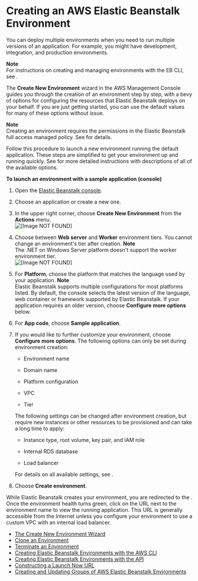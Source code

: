 # Creating an AWS Elastic Beanstalk Environment<a name="using-features.environments"></a>

You can deploy multiple environments when you need to run multiple versions of an application\. For example, you might have development, integration, and production environments\.

**Note**  
For instructions on creating and managing environments with the EB CLI, see \.

The **Create New Environment** wizard in the AWS Management Console guides you through the creation of an environment step by step, with a bevy of options for configuring the resources that Elastic Beanstalk deploys on your behalf\. If you are just getting started, you can use the default values for many of these options without issue\.

**Note**  
Creating an environment requires the permissions in the Elastic Beanstalk full access managed policy\. See  for details\.

Follow this procedure to launch a new environment running the default application\. These steps are simplified to get your environment up and running quickly\. See  for more detailed instructions with descriptions of all of the available options\.

**To launch an environment with a sample application \(console\)**

1. Open the [Elastic Beanstalk console](https://console.aws.amazon.com/elasticbeanstalk)\.

1. Choose an application or create a new one\.

1. In the upper right corner, choose **Create New Environment** from the **Actions** menu\.  
![\[Image NOT FOUND\]](http://docs.aws.amazon.com/elasticbeanstalk/latest/dg/images/application-actions-createnewenvironment.png)

1. Choose between **Web server** and **Worker** environment tiers\. You cannot change an environment's tier after creation\.
**Note**  
The \.NET on Windows Server platform doesn't support the worker environment tier\.  
![\[Image NOT FOUND\]](http://docs.aws.amazon.com/elasticbeanstalk/latest/dg/images/wizard-choosetier.png)

1. For **Platform**, choose the platform that matches the language used by your application\.
**Note**  
Elastic Beanstalk supports multiple configurations for most platforms listed\. By default, the console selects the latest version of the language, web container or framework supported by Elastic Beanstalk\. If your application requires an older version, choose **Configure more options** below\.

1. For **App code**, choose **Sample application**\.

1. If you would like to further customize your environment, choose **Configure more options**\. The following options can only be set during environment creation:

   + Environment name

   + Domain name

   + Platform configuration

   + VPC

   + Tier

   The following settings can be changed after environment creation, but require new instances or other resources to be provisioned and can take a long time to apply:

   + Instance type, root volume, key pair, and IAM role

   + Internal RDS database

   + Load balancer

   For details on all available settings, see \.

1. Choose **Create environment**\.

While Elastic Beanstalk creates your environment, you are redirected to the \. Once the environment health turns green, click on the URL next to the environment name to view the running application\. This URL is generally accessible from the Internet unless you configure your environment to use a custom VPC with an internal load balancer\.


+ [The Create New Environment Wizard](environments-create-wizard.md)
+ [Clone an Environment](using-features.managing.clone.md)
+ [Terminate an Environment](using-features.terminating.md)
+ [Creating Elastic Beanstalk Environments with the AWS CLI](environments-create-awscli.md)
+ [Creating Elastic Beanstalk Environments with the API](environments-create-api.md)
+ [Constructing a Launch Now URL](launch-now-url.md)
+ [Creating and Updating Groups of AWS Elastic Beanstalk Environments](environment-mgmt-compose.md)